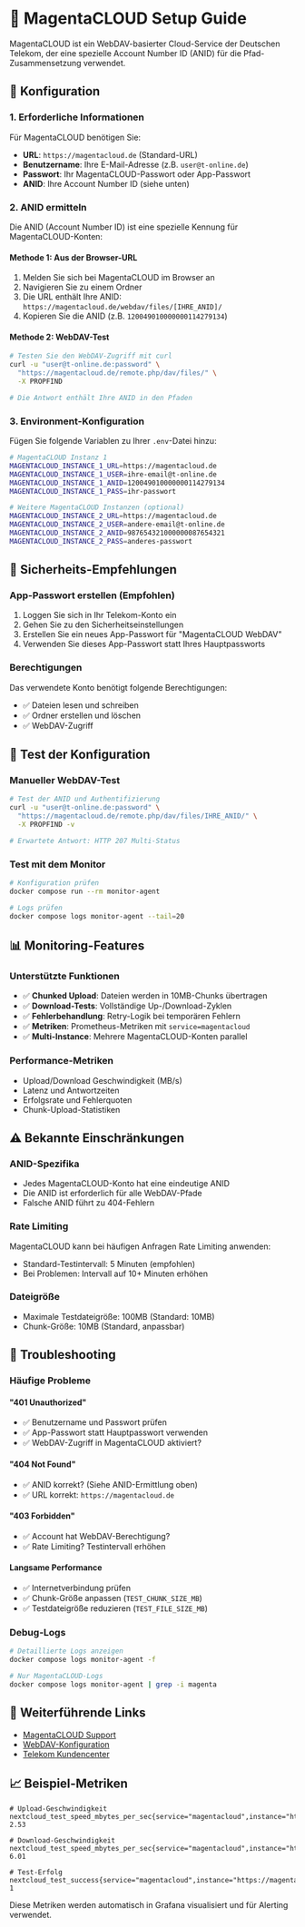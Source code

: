 # 📱 MagentaCLOUD Setup Guide

MagentaCLOUD ist ein WebDAV-basierter Cloud-Service der Deutschen Telekom, der eine spezielle Account Number ID (ANID) für die Pfad-Zusammensetzung verwendet.

## 🔧 Konfiguration

### 1. Erforderliche Informationen

Für MagentaCLOUD benötigen Sie:
- **URL**: `https://magentacloud.de` (Standard-URL)
- **Benutzername**: Ihre E-Mail-Adresse (z.B. `user@t-online.de`)
- **Passwort**: Ihr MagentaCLOUD-Passwort oder App-Passwort
- **ANID**: Ihre Account Number ID (siehe unten)

### 2. ANID ermitteln

Die ANID (Account Number ID) ist eine spezielle Kennung für MagentaCLOUD-Konten:

#### Methode 1: Aus der Browser-URL
1. Melden Sie sich bei MagentaCLOUD im Browser an
2. Navigieren Sie zu einem Ordner
3. Die URL enthält Ihre ANID: `https://magentacloud.de/webdav/files/[IHRE_ANID]/`
4. Kopieren Sie die ANID (z.B. `120049010000000114279134`)

#### Methode 2: WebDAV-Test
```bash
# Testen Sie den WebDAV-Zugriff mit curl
curl -u "user@t-online.de:password" \
  "https://magentacloud.de/remote.php/dav/files/" \
  -X PROPFIND

# Die Antwort enthält Ihre ANID in den Pfaden
```

### 3. Environment-Konfiguration

Fügen Sie folgende Variablen zu Ihrer `.env`-Datei hinzu:

```bash
# MagentaCLOUD Instanz 1
MAGENTACLOUD_INSTANCE_1_URL=https://magentacloud.de
MAGENTACLOUD_INSTANCE_1_USER=ihre-email@t-online.de
MAGENTACLOUD_INSTANCE_1_ANID=120049010000000114279134
MAGENTACLOUD_INSTANCE_1_PASS=ihr-passwort

# Weitere MagentaCLOUD Instanzen (optional)
MAGENTACLOUD_INSTANCE_2_URL=https://magentacloud.de
MAGENTACLOUD_INSTANCE_2_USER=andere-email@t-online.de
MAGENTACLOUD_INSTANCE_2_ANID=987654321000000087654321
MAGENTACLOUD_INSTANCE_2_PASS=anderes-passwort
```

## 🔐 Sicherheits-Empfehlungen

### App-Passwort erstellen (Empfohlen)
1. Loggen Sie sich in Ihr Telekom-Konto ein
2. Gehen Sie zu den Sicherheitseinstellungen
3. Erstellen Sie ein neues App-Passwort für "MagentaCLOUD WebDAV"
4. Verwenden Sie dieses App-Passwort statt Ihres Hauptpassworts

### Berechtigungen
Das verwendete Konto benötigt folgende Berechtigungen:
- ✅ Dateien lesen und schreiben
- ✅ Ordner erstellen und löschen
- ✅ WebDAV-Zugriff

## 🧪 Test der Konfiguration

### Manueller WebDAV-Test
```bash
# Test der ANID und Authentifizierung
curl -u "user@t-online.de:password" \
  "https://magentacloud.de/remote.php/dav/files/IHRE_ANID/" \
  -X PROPFIND -v

# Erwartete Antwort: HTTP 207 Multi-Status
```

### Test mit dem Monitor
```bash
# Konfiguration prüfen
docker compose run --rm monitor-agent

# Logs prüfen
docker compose logs monitor-agent --tail=20
```

## 📊 Monitoring-Features

### Unterstützte Funktionen
- ✅ **Chunked Upload**: Dateien werden in 10MB-Chunks übertragen
- ✅ **Download-Tests**: Vollständige Up-/Download-Zyklen
- ✅ **Fehlerbehandlung**: Retry-Logik bei temporären Fehlern
- ✅ **Metriken**: Prometheus-Metriken mit `service=magentacloud`
- ✅ **Multi-Instance**: Mehrere MagentaCLOUD-Konten parallel

### Performance-Metriken
- Upload/Download Geschwindigkeit (MB/s)
- Latenz und Antwortzeiten
- Erfolgsrate und Fehlerquoten
- Chunk-Upload-Statistiken

## ⚠️ Bekannte Einschränkungen

### ANID-Spezifika
- Jedes MagentaCLOUD-Konto hat eine eindeutige ANID
- Die ANID ist erforderlich für alle WebDAV-Pfade
- Falsche ANID führt zu 404-Fehlern

### Rate Limiting
MagentaCLOUD kann bei häufigen Anfragen Rate Limiting anwenden:
- Standard-Testintervall: 5 Minuten (empfohlen)
- Bei Problemen: Intervall auf 10+ Minuten erhöhen

### Dateigröße
- Maximale Testdateigröße: 100MB (Standard: 10MB)
- Chunk-Größe: 10MB (Standard, anpassbar)

## 🐛 Troubleshooting

### Häufige Probleme

#### "401 Unauthorized"
- ✅ Benutzername und Passwort prüfen
- ✅ App-Passwort statt Hauptpasswort verwenden
- ✅ WebDAV-Zugriff in MagentaCLOUD aktiviert?

#### "404 Not Found"
- ✅ ANID korrekt? (Siehe ANID-Ermittlung oben)
- ✅ URL korrekt: `https://magentacloud.de`

#### "403 Forbidden"
- ✅ Account hat WebDAV-Berechtigung?
- ✅ Rate Limiting? Testintervall erhöhen

#### Langsame Performance
- ✅ Internetverbindung prüfen
- ✅ Chunk-Größe anpassen (`TEST_CHUNK_SIZE_MB`)
- ✅ Testdateigröße reduzieren (`TEST_FILE_SIZE_MB`)

### Debug-Logs
```bash
# Detaillierte Logs anzeigen
docker compose logs monitor-agent -f

# Nur MagentaCLOUD-Logs
docker compose logs monitor-agent | grep -i magenta
```

## 🔗 Weiterführende Links

- [MagentaCLOUD Support](https://www.telekom.de/hilfe/magentacloud)
- [WebDAV-Konfiguration](https://www.telekom.de/hilfe/magentacloud/webdav)
- [Telekom Kundencenter](https://www.telekom.de/kundencenter)

## 📈 Beispiel-Metriken

```prometheus
# Upload-Geschwindigkeit
nextcloud_test_speed_mbytes_per_sec{service="magentacloud",instance="https://magentacloud.de",type="upload"} 2.53

# Download-Geschwindigkeit  
nextcloud_test_speed_mbytes_per_sec{service="magentacloud",instance="https://magentacloud.de",type="download"} 6.01

# Test-Erfolg
nextcloud_test_success{service="magentacloud",instance="https://magentacloud.de",type="upload",error_code="none"} 1
```

Diese Metriken werden automatisch in Grafana visualisiert und für Alerting verwendet.
